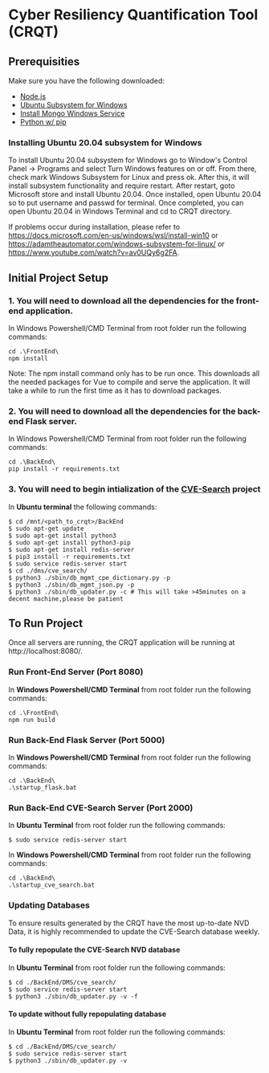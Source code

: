 # Cyber Resiliency Quantification Tool (CRQT)

## Prerequisities
Make sure you have the following downloaded:
- [Node.js](https://nodejs.org/en/)
- [Ubuntu Subsystem for Windows](https://docs.microsoft.com/en-us/windows/wsl/install-win10)
- [Install Mongo Windows Service](https://docs.mongodb.com/manual/tutorial/install-mongodb-on-windows/#run-mongodb-from-cmd)
- [Python w/ pip](https://www.python.org/downloads/)

### Installing Ubuntu 20.04 subsystem for Windows
To install Ubuntu 20.04 subsystem for Windows go to Window's Control Panel -> Programs and select Turn Windows features on or off. From there, check mark Windows Subsystem for Linux and press ok. After this, it will install subsystem functionality and require restart. After restart, goto Microsoft store and install Ubuntu 20.04. Once installed, open Ubuntu 20.04 so to put username and passwd for terminal. Once completed, you can open Ubuntu 20.04 in Windows Terminal and cd to CRQT directory.  

If problems occur during installation, please refer to https://docs.microsoft.com/en-us/windows/wsl/install-win10 or https://adamtheautomator.com/windows-subsystem-for-linux/ or https://www.youtube.com/watch?v=av0UQy6g2FA.

## Initial Project Setup
### 1. You will need to download all the dependencies for the front-end application.
In Windows Powershell/CMD Terminal from root folder run the following commands:
```
cd .\FrontEnd\
npm install
```
Note: The npm install command only has to be run once. This downloads all the needed packages for Vue to compile and serve the application. It will take a while to run the first time as it has to download packages.

### 2. You will need to download all the dependencies for the back-end Flask server.
In Windows Powershell/CMD Terminal from root folder run the following commands:
```
cd .\BackEnd\
pip install -r requirements.txt
```

### 3. You will need to begin intialization of the [CVE-Search](https://github.com/cve-search/cve-search) project
In **Ubuntu terminal** the following commands:
```
$ cd /mnt/<path_to_crqt>/BackEnd
$ sudo apt-get update
$ sudo apt-get install python3
$ sudo apt-get install python3-pip
$ sudo apt-get install redis-server
$ pip3 install -r requirements.txt
$ sudo service redis-server start
$ cd ./dms/cve_search/
$ python3 ./sbin/db_mgmt_cpe_dictionary.py -p
$ python3 ./sbin/db_mgmt_json.py -p
$ python3 ./sbin/db_updater.py -c # This will take >45minutes on a decent machine,please be patient
```

## To Run Project
Once all servers are running, the CRQT application will be running at http://localhost:8080/.

### Run Front-End Server (Port 8080)
In **Windows Powershell/CMD Terminal** from root folder run the following commands:
```
cd .\FrontEnd\
npm run build
```

### Run Back-End Flask Server (Port 5000)
In **Windows Powershell/CMD Terminal** from root folder run the following commands:
```
cd .\BackEnd\
.\startup_flask.bat
```

### Run Back-End CVE-Search Server (Port 2000)
In **Ubuntu Terminal** from root folder run the following commands:
```
$ sudo service redis-server start
```

In **Windows Powershell/CMD Terminal** from root folder run the following commands:
```
cd .\BackEnd\
.\startup_cve_search.bat
```

### Updating Databases
To ensure results generated by the CRQT have the most up-to-date NVD Data, it is highly recommended to update the CVE-Search database weekly.
#### To fully repopulate the CVE-Search NVD database
In **Ubuntu Terminal** from root folder run the following commands:
```
$ cd ./BackEnd/DMS/cve_search/
$ sudo service redis-server start
$ python3 ./sbin/db_updater.py -v -f
```

#### To update without fully repopulating database
In **Ubuntu Terminal** from root folder run the following commands:
```
$ cd ./BackEnd/DMS/cve_search/
$ sudo service redis-server start
$ python3 ./sbin/db_updater.py -v
```

